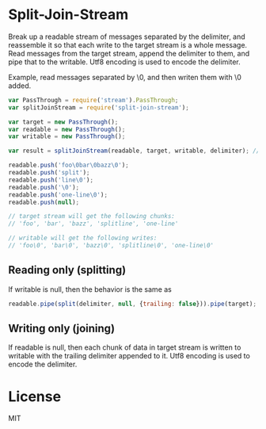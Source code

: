 # Split-Join-Stream

Break up a readable stream of messages separated by the delimiter, and reassemble it so that each write to the target stream is a whole message.
Read messages from the target stream, append the delimiter to them, and pipe that to the writable. Utf8 encoding is used to encode the delimiter.

Example, read messages separated by \0, and then writen them with \0 added.

```javascript
var PassThrough = require('stream').PassThrough;
var splitJoinStream = require('split-join-stream');

var target = new PassThrough();
var readable = new PassThrough();
var writable = new PassThrough();

var result = splitJoinStream(readable, target, writable, delimiter); // result === target.

readable.push('foo\0bar\0bazz\0');
readable.push('split');
readable.push('line\0');
readable.push('\0');
readable.push('one-line\0');
readable.push(null);

// target stream will get the following chunks:
// 'foo', 'bar', 'bazz', 'splitline', 'one-line'

// writable will get the following writes:
// 'foo\0', 'bar\0', 'bazz\0', 'splitline\0', 'one-line\0'
```

## Reading only (splitting)
If writable is null, then the behavior is the same as

```javascript
readable.pipe(split(delimiter, null, {trailing: false})).pipe(target);
```

## Writing only (joining)
If readable is null, then each chunk of data in target stream is written to writable with the trailing delimiter appended to it.
Utf8 encoding is used to encode the delimiter.

# License
MIT